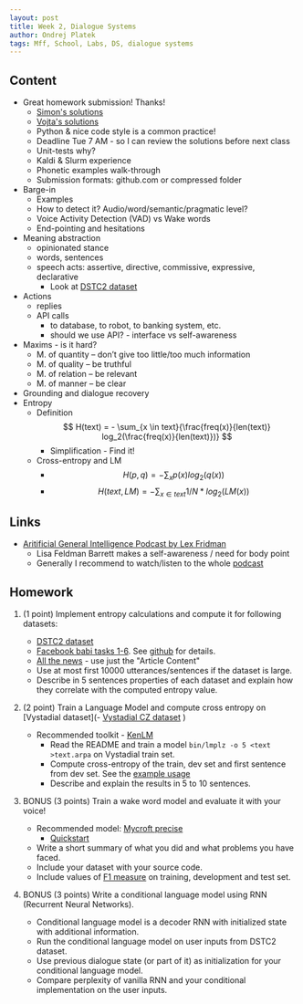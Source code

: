 ```yaml
---
layout: post
title: Week 2, Dialogue Systems
author: Ondrej Platek
tags: Mff, School, Labs, DS, dialogue systems
---
```



## Content

- Great homework submission! Thanks!
    - [Simon's solutions](https://gitlab.cl.uni-heidelberg.de/will/dialogove-systemy/tree/master/01)
	- [Vojta's solutions](https://github.com/srdecny/diasys/tree/master/hw1)
    - Python & nice code style is a common practice!
    - Deadline Tue 7 AM - so I can review the solutions before next class
    - Unit-tests why?
    - Kaldi & Slurm experience
    - Phonetic examples walk-through
    - Submission formats: github.com or compressed folder
- Barge-in
    - Examples
    - How to detect it? Audio/word/semantic/pragmatic level?
    - Voice Activity Detection (VAD) vs Wake words
    - End-pointing and hesitations
- Meaning abstraction
    - opinionated stance
    - words, sentences
    - speech acts: assertive, directive, commissive, expressive, declarative
        - Look at [DSTC2 dataset](http://camdial.org/~mh521/dstc/)
- Actions
    - replies
    - API calls
        - to database, to robot, to banking system, etc.
        - should we use API? - interface vs self-awareness
- Maxims - is it hard?
    - M. of quantity – don’t give too little/too much information
    - M. of quality – be truthful
    - M. of relation – be relevant
    - M. of manner – be clear
- Grounding and dialogue recovery
- Entropy
    - Definition $$ H(text) = - \sum_{x \in text}{\frac{freq(x)}{len(text)} log_2(\frac{freq(x)}{len(text)})} $$
        - Simplification - Find it!
    - Cross-entropy and LM
        - $$ H(p, q) = -\sum_{x}{p(x) log_2(q(x))}  $$
        - $$ H(text, LM) = -\sum_{x \in text}{ 1/N * log_2(LM(x))}  $$

## Links
- [Aritificial General Intelligence Podcast by Lex Fridman](https://youtu.be/qwsft6tmvBA?t=3411)
    - Lisa Feldman Barrett makes a self-awareness / need for body point
    - Generally I recommend to watch/listen to the whole [podcast](https://lexfridman.com/ai/)


## Homework

1. (1 point) Implement entropy calculations and compute it for following datasets:
    - [DSTC2 dataset](http://camdial.org/~mh521/dstc/)
    - [Facebook babi tasks 1-6](https://fb-public.app.box.com/s/chnq60iivzv5uckpvj2n2vijlyepze6w). See [github](https://github.com/facebook/bAbI-tasks) for details.
    - [All the news](https://www.kaggle.com/snapcrack/all-the-news) - use just the "Article Content"
    - Use at most first 10000 utterances/sentences if the dataset is large.
    - Describe in 5 sentences properties of each dataset and explain how they correlate with the computed entropy value.
2. (2 point) Train a Language Model and compute cross entropy on [Vystadial dataset](- [Vystadial CZ dataset](https://lindat.mff.cuni.cz/repository/xmlui/handle/11858/00-097C-0000-0023-4670-6)
)
     - Recommended toolkit - [KenLM](https://github.com/kpu/kenlm)
         - Read the README and train a model `bin/lmplz -o 5 <text >text.arpa` on Vystadial train set.
         - Compute cross-entropy of the train, dev set and first sentence from dev set. See the [example usage](https://github.com/kpu/kenlm/blob/master/python/example.py)
         - Describe and explain the results in 5 to 10 sentences.

3. BONUS (3 points) Train a wake word model and evaluate it with your voice!
    - Recommended model: [Mycroft precise](https://github.com/MycroftAI/mycroft-precise)
        - [Quickstart](https://github.com/MycroftAI/mycroft-precise/wiki/Training-your-own-wake-word#how-to-train-your-own-wake-word)
    - Write a short summary of what you did and what problems you have faced.
    - Include your dataset with your source code.
    - Include values of [F1 measure](https://en.wikipedia.org/wiki/F1_score) on training, development and test set.
4. BONUS (3 points) Write a conditional language model using RNN (Recurrent Neural Networks).
    - Conditional language model is a decoder RNN with initialized state with additional information.
    - Run the conditional language model on user inputs from DSTC2 dataset.
    - Use previous dialogue state (or part of it) as initialization for your conditional language model.
    - Compare perplexity of vanilla RNN and your conditional implementation on the user inputs.
